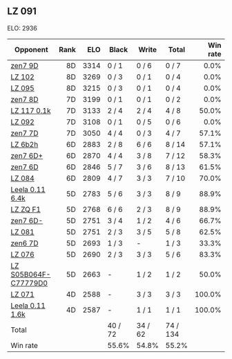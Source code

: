 ## LZ 091 ##

ELO: 2936

Opponent | Rank | ELO | Black | Write | Total | Win rate
---------|-----:|----:|-------|-------|-------|-------:
[zen7 9D](zen7%209D.md) | 8D | 3314 | 0 / 1 | 0 / 6 | 0 / 7 | 0.0%
[LZ 102](LZ%20102.md) | 8D | 3269 | 0 / 3 | 0 / 1 | 0 / 4 | 0.0%
[LZ 095](LZ%20095.md) | 8D | 3215 | 0 / 3 | 0 / 1 | 0 / 4 | 0.0%
[zen7 8D](zen7%208D.md) | 7D | 3199 | 0 / 1 | 0 / 1 | 0 / 2 | 0.0%
[LZ 117 0.1k](LZ%20117%200.1k.md) | 7D | 3133 | 2 / 4 | 2 / 4 | 4 / 8 | 50.0%
[LZ 092](LZ%20092.md) | 7D | 3108 | 0 / 1 | 0 / 5 | 0 / 6 | 0.0%
[zen7 7D](zen7%207D.md) | 7D | 3050 | 4 / 4 | 0 / 3 | 4 / 7 | 57.1%
[LZ 6b2h](LZ%206b2h.md) | 6D | 2883 | 2 / 8 | 6 / 6 | 8 / 14 | 57.1%
[zen7 6D+](zen7%206D+.md) | 6D | 2870 | 4 / 4 | 3 / 8 | 7 / 12 | 58.3%
[zen7 6D](zen7%206D.md) | 6D | 2846 | 5 / 7 | 3 / 6 | 8 / 13 | 61.5%
[LZ 084](LZ%20084.md) | 6D | 2809 | 4 / 7 | 3 / 3 | 7 / 10 | 70.0%
[Leela 0.11 6.4k](Leela%200.11%206.4k.md) | 5D | 2783 | 5 / 6 | 3 / 3 | 8 / 9 | 88.9%
[LZ ZQ F1](LZ%20ZQ%20F1.md) | 5D | 2768 | 6 / 6 | 2 / 3 | 8 / 9 | 88.9%
[zen7 6D-](zen7%206D-.md) | 5D | 2751 | 3 / 4 | 1 / 2 | 4 / 6 | 66.7%
[LZ 081](LZ%20081.md) | 5D | 2751 | 2 / 3 | 3 / 5 | 5 / 8 | 62.5%
[zen6 7D](zen6%207D.md) | 5D | 2693 | 1 / 3 | - | 1 / 3 | 33.3%
[LZ 076](LZ%20076.md) | 5D | 2690 | 2 / 3 | 3 / 3 | 5 / 6 | 83.3%
[LZ S05B064F-C77779D0](LZ%20S05B064F-C77779D0.md) | 5D | 2663 | - | 1 / 2 | 1 / 2 | 50.0%
[LZ 071](LZ%20071.md) | 4D | 2588 | - | 3 / 3 | 3 / 3 | 100.0%
[Leela 0.11 1.6k](Leela%200.11%201.6k.md) | 4D | 2587 | - | 1 / 1 | 1 / 1 | 100.0%
Total | | | 40 / 72 | 34 / 62 | 74 / 134 | 
Win rate| | | 55.6% | 54.8% | 55.2% | 
